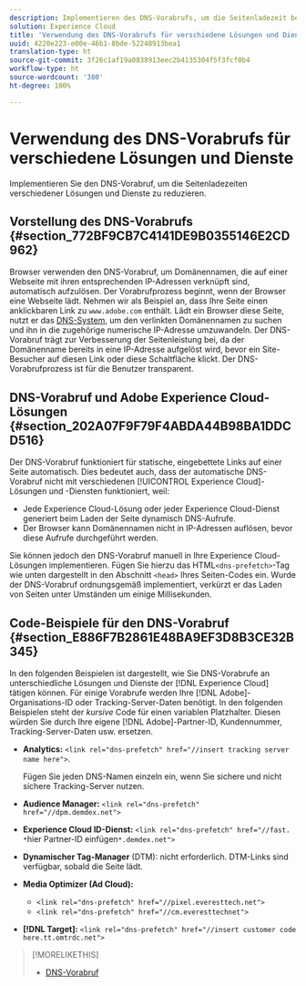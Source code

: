 ```yaml
---
description: Implementieren des DNS-Vorabrufs, um die Seitenladezeit bei verschiedenen Lösungen und Services in Adobe Experience Cloud zu reduzieren.
solution: Experience Cloud
title: 'Verwendung des DNS-Vorabrufs für verschiedene Lösungen und Dienste '
uuid: 4220e223-e00e-46b1-8bde-52248913bea1
translation-type: ht
source-git-commit: 3f26c1af19a0838913eec2b4135304f5f3fcf0b4
workflow-type: ht
source-wordcount: '380'
ht-degree: 100%

---
```



# Verwendung des DNS-Vorabrufs für verschiedene Lösungen und Dienste

Implementieren Sie den DNS-Vorabruf, um die Seitenladezeiten verschiedener Lösungen und Dienste zu reduzieren.

## Vorstellung des DNS-Vorabrufs {#section_772BF9CB7C4141DE9B0355146E2CD962}

Browser verwenden den DNS-Vorabruf, um Domänennamen, die auf einer Webseite mit ihren entsprechenden IP-Adressen verknüpft sind, automatisch aufzulösen. Der Vorabrufprozess beginnt, wenn der Browser eine Webseite lädt. Nehmen wir als Beispiel an, dass Ihre Seite einen anklickbaren Link zu `www.adobe.com` enthält. Lädt ein Browser diese Seite, nutzt er das [DNS-System](https://www.networksolutions.com/support/what-is-a-domain-name-server-dns-and-how-does-it-work/), um den verlinkten Domänennamen zu suchen und ihn in die zugehörige numerische IP-Adresse umzuwandeln. Der DNS-Vorabruf trägt zur Verbesserung der Seitenleistung bei, da der Domänenname bereits in eine IP-Adresse aufgelöst wird, bevor ein Site-Besucher auf diesen Link oder diese Schaltfläche klickt. Der DNS-Vorabrufprozess ist für die Benutzer transparent.

## DNS-Vorabruf und Adobe Experience Cloud-Lösungen {#section_202A07F9F79F4ABDA44B98BA1DDCD516}

Der DNS-Vorabruf funktioniert für statische, eingebettete Links auf einer Seite automatisch. Dies bedeutet auch, dass der automatische DNS-Vorabruf nicht mit verschiedenen [!UICONTROL Experience Cloud]-Lösungen und -Diensten funktioniert, weil:

* Jede Experience Cloud-Lösung oder jeder Experience Cloud-Dienst generiert beim Laden der Seite dynamisch DNS-Aufrufe.
* Der Browser kann Domänennamen nicht in IP-Adressen auflösen, bevor diese Aufrufe durchgeführt werden.

Sie können jedoch den DNS-Vorabruf manuell in Ihre Experience Cloud-Lösungen implementieren. Fügen Sie hierzu das HTML`<dns-prefetch>`-Tag wie unten dargestellt in den Abschnitt `<head>` Ihres Seiten-Codes ein. Wurde der DNS-Vorabruf ordnungsgemäß implementiert, verkürzt er das Laden von Seiten unter Umständen um einige Millisekunden.

## Code-Beispiele für den DNS-Vorabruf {#section_E886F7B2861E48BA9EF3D8B3CE32B345}

In den folgenden Beispielen ist dargestellt, wie Sie DNS-Vorabrufe an unterschiedliche Lösungen und Dienste der [!DNL Experience Cloud] tätigen können. Für einige Vorabrufe werden Ihre [!DNL Adobe]-Organisations-ID oder Tracking-Server-Daten benötigt. In den folgenden Beispielen steht der *kursive* Code für einen variablen Platzhalter. Diesen würden Sie durch Ihre eigene [!DNL Adobe]-Partner-ID, Kundennummer, Tracking-Server-Daten usw. ersetzen.

* **Analytics:** `<link rel="dns-prefetch" href="//insert tracking server name here">`.

   Fügen Sie jeden DNS-Namen einzeln ein, wenn Sie sichere und nicht sichere Tracking-Server nutzen.

* **Audience Manager:** `<link rel="dns-prefetch" href="//dpm.demdex.net">`

* **Experience Cloud ID-Dienst:** `<link rel="dns-prefetch" href="//fast. *`hier Partner-ID einfügen`*.demdex.net">`

* **Dynamischer Tag-Manager** (DTM): nicht erforderlich. DTM-Links sind verfügbar, sobald die Seite lädt.

* **Media Optimizer (Ad Cloud):**

   * `<link rel="dns-prefetch" href="//pixel.everesttech.net">`
   * `<link rel="dns-prefetch" href="//cm.everesttechnet">`


* **[!DNL Target]:** `<link rel="dns-prefetch" href="//insert customer code here.tt.omtrdc.net">`

>[!MORELIKETHIS]
>
>* [DNS-Vorabruf](https://www.chromium.org/developers/design-documents/dns-prefetching)

